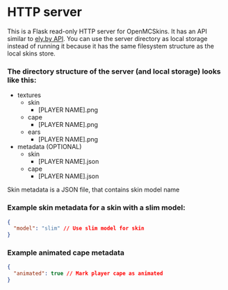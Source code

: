 # HTTP server

This is a Flask read-only HTTP server for OpenMCSkins. It has an API similar
to [ely.by API](https://docs.ely.by/en/skins-system.html). You can use the server directory as local storage instead of
running it because it has the same filesystem structure as the local skins store.

### The directory structure of the server (and local storage) looks like this:

* textures
    * skin
        * [PLAYER NAME].png
    * cape
        * [PLAYER NAME].png
    * ears
        * [PLAYER NAME].png
* metadata (OPTIONAL)
    * skin
        * [PLAYER NAME].json
    * cape
        * [PLAYER NAME].json

Skin metadata is a JSON file, that contains skin model name

### Example skin metadata for a skin with a slim model:

```json
{
  "model": "slim" // Use slim model for skin
}
```

### Example animated cape metadata

```json
{
  "animated": true // Mark player cape as animated
}
```